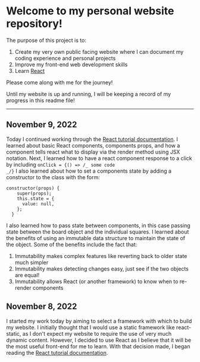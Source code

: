 # Welcome to my personal website repository!

The purpose of this project is to:

1. Create my very own public facing website where I can document my coding experience and personal projects
2. Improve my front-end web development skills
3. Learn [React](https://reactjs.org/)

Please come along with me for the journey!

Until my website is up and running, I will be keeping a record of my progress in this readme file!

---

## November 9, 2022

Today I continued working through the [React tutorial documentation](https://reactjs.org/tutorial/tutorial.html). I learned about basic React components, components props, and how a component tells react what to display via the render method using JSX notation. Next, I learned how to have a react component response to a click by including <code>onClick = {() => /_ some code _/}</code> I also learned about how to set a components state by adding a constructor to the class with the form:

```
constructor(props) {
    super(props);
    this.state = {
      value: null,
    };
  }
```

I also learned how to pass state between components, in this case passing state between the board object and the individual squares. I learned about the benefits of using an immutable data structure to maintain the state of the object. Some of the benefits include the fact that:

1. Immutability makes complex features like reverting back to older state much simpler
2. Immutability makes detecting changes easy, just see if the two objects are equal!
3. Immutability allows React (or another framework) to know when to re-render components

## November 8, 2022

I started my work today by aiming to select a framework with which to build my website. I initially thought that I would use a static framework like react-static, as I don't expect my website to require the use of very much dynamic content. However, I decided to use React as I believe that it will be the most useful front-end for me to learn. With that decision made, I began reading the [React tutorial documentation](https://reactjs.org/tutorial/tutorial.html).
